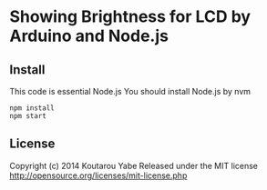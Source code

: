 # Showing Brightness for LCD by Arduino and Node.js

## Install
This code is essential Node.js
You should install Node.js by nvm

```ShellScript
npm install
npm start
```

## License
Copyright (c) 2014 Koutarou Yabe
Released under the MIT license
http://opensource.org/licenses/mit-license.php
